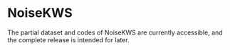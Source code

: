 # NoiseKWS
The partial dataset and codes of NoiseKWS are currently accessible, and the complete release is intended for later.
